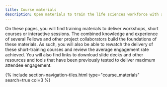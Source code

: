 ```yaml
---
title: Course materials
description: Open materials to train the life sciences workforce with short courses or workshops on all things data management 
---
```


On these pages, you will find training materials to deliver workshops, short courses or interactive sessions. The combined knowledge and experience of several Fellows and other project collaborators build the foundations of these materials. As such, you will also be able to rewatch the delivery of these short-training courses and review the average engagement rate achieved.
You will also find links to download slide decks and other resources and tools that have been previously tested to deliver maximum attendee engagement. 

{% include section-navigation-tiles.html type="course_materials" search=true col=3 %}
